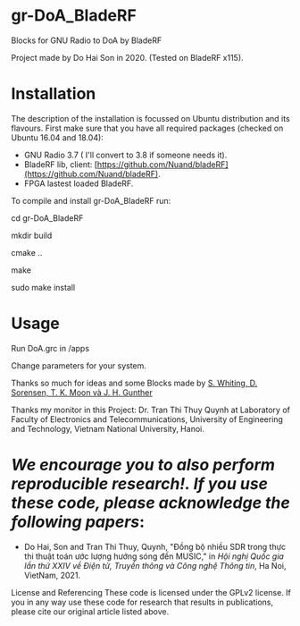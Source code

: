 # gr-DoA_BladeRF
Blocks for GNU Radio to DoA by BladeRF

Project made by Do Hai Son in 2020. (Tested on BladeRF x115).

# Installation

The description of the installation is focussed on Ubuntu distribution and its flavours. First make sure that you have all required packages (checked on Ubuntu 16.04 and 18.04):

- GNU Radio 3.7 ( I'll convert to 3.8 if someone needs it).
- BladeRF lib, client: [https://github.com/Nuand/bladeRF](https://github.com/Nuand/bladeRF).
- FPGA lastest loaded BladeRF.

To compile and install gr-DoA_BladeRF run:

cd gr-DoA_BladeRF

mkdir build

cmake ..

make

sudo make install

# Usage

Run DoA.grc in /apps

Change parameters for your system.

Thanks so much for ideas and some Blocks made by [S. Whiting, D. Sorensen, T. K. Moon và J. H. Gunther](https://github.com/samwhiting/gnuradio-doa)

Thanks my monitor in this Project: Dr. Tran Thi Thuy Quynh at Laboratory of Faculty of Electronics and Telecommunications, University of Engineering and Technology, Vietnam National University, Hanoi.

# *We encourage you to also perform reproducible research!. If you use these code, please acknowledge the following papers*:

- Do Hai, Son and Tran Thi Thuy, Quynh, "Đồng bộ nhiều SDR trong thực thi thuật toán ước lượng hướng sóng đến MUSIC," in *Hội nghị Quốc gia lần thứ XXIV về Điện tử, Truyền thông và Công nghệ Thông tin*, Ha Noi, VietNam, 2021.

License and Referencing These code is licensed under the GPLv2 license. If you in any way use these code for research that results in publications, please cite our original article listed above.
